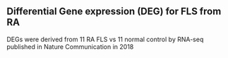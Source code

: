 ## Differential Gene expression (DEG) for FLS from RA 

DEGs were derived from 11 RA FLS vs 11 normal control by RNA-seq published in Nature Communication in 2018
